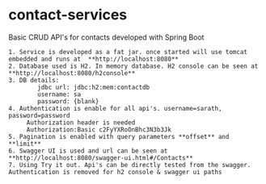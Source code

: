 # contact-services
Basic CRUD API's for contacts developed with Spring Boot

    1. Service is developed as a fat jar. once started will use tomcat embedded and runs at  **http://localhost:8080**
    2. Database used is H2. In memory database. H2 console can be seen at **http://localhost:8080/h2console**
    3. DB details: 
            jdbc url: jdbc:h2:mem:contactdb
            username: sa
            password: {blank}
    4. Authentication is enable for all api's. username=sarath, password=password
         Authorization header is needed
         Authorization:Basic c2FyYXRoOnBhc3N3b3Jk
    5. Pagination is enabled with query parameters **offset** and **limit** 
    6. Swagger UI is used and url can be seen at **http://localhost:8080/swagger-ui.html#/Contacts**
    7. Using Try it out. Api's can be directly tested from the swagger. Authentication is removed for h2 console & swagger ui paths
